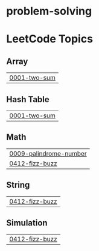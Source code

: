 # problem-solving
<!---LeetCode Topics Start-->
# LeetCode Topics
## Array
|  |
| ------- |
| [0001-two-sum](https://github.com/marwa-mohamed1/problem-solving/tree/master/0001-two-sum) |
## Hash Table
|  |
| ------- |
| [0001-two-sum](https://github.com/marwa-mohamed1/problem-solving/tree/master/0001-two-sum) |
## Math
|  |
| ------- |
| [0009-palindrome-number](https://github.com/marwa-mohamed1/problem-solving/tree/master/0009-palindrome-number) |
| [0412-fizz-buzz](https://github.com/marwa-mohamed1/problem-solving/tree/master/0412-fizz-buzz) |
## String
|  |
| ------- |
| [0412-fizz-buzz](https://github.com/marwa-mohamed1/problem-solving/tree/master/0412-fizz-buzz) |
## Simulation
|  |
| ------- |
| [0412-fizz-buzz](https://github.com/marwa-mohamed1/problem-solving/tree/master/0412-fizz-buzz) |
<!---LeetCode Topics End-->